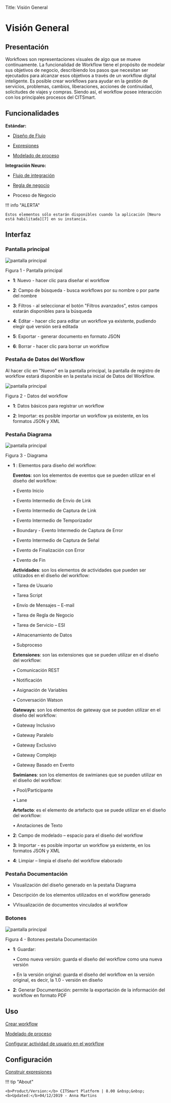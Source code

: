 Title: Visión General

# Visión General

## Presentación

Workflows son representaciones visuales de algo que se mueve continuamente. La funcionalidad de Workflow tiene el propósito de modelar sus objetivos de negocio, describiendo los pasos que necesitan ser ejecutados para alcanzar esos objetivos a través de un workflow digital inteligente. Es posible crear workflows para ayudar en la gestión de servicios, problemas, cambios, liberaciones, acciones de continuidad, solicitudes de viajes y compras. Siendo así, el workflow posee interacción con los principales procesos del CITSmart.

## Funcionalidades

**Estándar:**

- [Diseño de Flujo][1]

- [Expresiones][2]

- [Modelado de proceso][3]

**Integración Neuro:**

- [Flujo de integración][4]

- [Regla de negocio][5]

- Proceso de Negocio

!!! info "ALERTA"
    
    Estos elementos sólo estarán disponibles cuando la aplicación [Neuro está habilitada][7] en su instancia.

## Interfaz

### Pantalla principal

![pantalla principal](images/workflowes-1.png)

Figura 1 - Pantalla principal


 - **1**: Nuevo - hacer clic para diseñar el workflow

 - **2**: Campo de búsqueda - busca workflows por su nombre o por parte del nombre
 
 - **3**: Filtros - al seleccionar el botón "Filtros avanzados", estos campos estarán disponibles para la búsqueda
 
 - **4**: Editar - hacer clic para editar un workflow ya existente, pudiendo elegir qué versión será editada
 
 - **5**: Exportar - generar documento en formato JSON
 
 - **6**: Borrar - hacer clic para borrar un workflow

### Pestaña de Datos del Workflow

Al hacer clic en "Nuevo" en la pantalla principal, la pantalla de registro de workflow estará disponible en la pestaña inicial de Datos del Workflow.

![pantalla principal](images/workflowes-2.png)

Figura 2 - Datos del workflow


 - **1**: Datos básicos para registrar un workflow
  
 - **2**: Importar: es posible importar un workflow ya existente, en los formatos JSON y XML


### Pestaña Diagrama

![pantalla principal](images/workflowes-3.png)

Figura 3 - Diagrama

- **1** : Elementos para diseño del workflow:
  
  **Eventos**: son los elementos de eventos que se pueden utilizar en el diseño del workflow:

  • Evento Inicio

  • Evento Intermedio de Envío de Link

  • Evento Intermedio de Captura de Link

  • Evento Intermedio de Temporizador

  • Boundary - Evento Intermedio de Captura de Error

  • Evento Intermedio de Captura de Señal

  • Evento de Finalización con Error

  • Evento de Fin
  
  **Actividades**: son los elementos de actividades que pueden ser utilizados en el diseño del workflow:

   • Tarea de Usuario

   • Tarea Script

   • Envío de Mensajes – E-mail

   • Tarea de Regla de Negocio

   • Tarea de Servicio – ESI

   • Almacenamiento de Datos

   • Subproceso
   
   **Extensiones**: son las extensiones que se pueden utilizar en el diseño del workflow:

   • Comunicación REST

   • Notificación

   • Asignación de Variables

   • Conversación Watson
   
   **Gateways**: son los elementos de gateway que se pueden utilizar en el diseño del workflow:

   • Gateway Inclusivo

   • Gateway Paralelo

   • Gateway Exclusivo

   • Gateway Complejo

   • Gateway Basado en Evento
   
   **Swimianes**: son los elementos de swimianes que se pueden utilizar en el diseño del workflow:

   • Pool/Participante

   • Lane
   
   **Artefacto**: es el elemento de artefacto que se puede utilizar en el diseño del workflow:

   • Anotaciones de Texto
   



 - **2**: Campo de modelado – espacio para el diseño del workflow
 
 - **3**: Importar - es posible importar un workflow ya existente, en los formatos JSON y XML

 - **4**: Limpiar – limpia el diseño del workflow elaborado

### Pestaña Documentación

 - Visualización del diseño generado en la pestaña Diagrama

 - Descripción de los elementos utilizados en el workflow generado

 - VVisualización de documentos vinculados al workflow

### Botones

![pantalla principal](images/workflowes-4.png)

Figura 4 - Botones pestaña Documentación

 - **1**: Guardar:  
 
     •	Como nueva versión: guarda el diseño del workflow como una nueva versión

     •	En la versión original: guarda el diseño del workflow en la versión original, es decir, la 1.0 - versión en diseño

 - **2**: Generar Documentación: permite la exportación de la información del workflow en formato PDF


Uso
---

[Crear workflow](/es-es/citsmart-platform-8/workflow/use/create-flow.html)

[Modelado de proceso](/es-es/citsmart-platform-8/workflow/use/modeling.html)

[Configurar actividad de usuario en el workflow](/es-es/citsmart-platform-8/workflow/use/user-task-configure.html)


Configuración
----------

[Construir expresiones](/es-es/citsmart-platform-8/workflow/configuration/expressions-creator.html)

!!! tip "About"

    <b>Product/Version:</b> CITSmart Platform | 8.00 &nbsp;&nbsp;
    <b>Updated:</b>04/12/2019 - Anna Martins


[1]:/es-es/citsmart-platform-8/workflow/use/create-flow.html
[2]:/es-es/citsmart-platform-8/workflow/configuration/expressions-creator.html
[3]:/es-es/citsmart-platform-8/workflow/use/modeling.html
[4]:/es-es/neuro/advanced-options/process-integration-flow.html
[5]:/es-es/neuro/advanced-options/business-rules.html
[6]:
[7]:/es-es/neuro/enable-neuro.html

